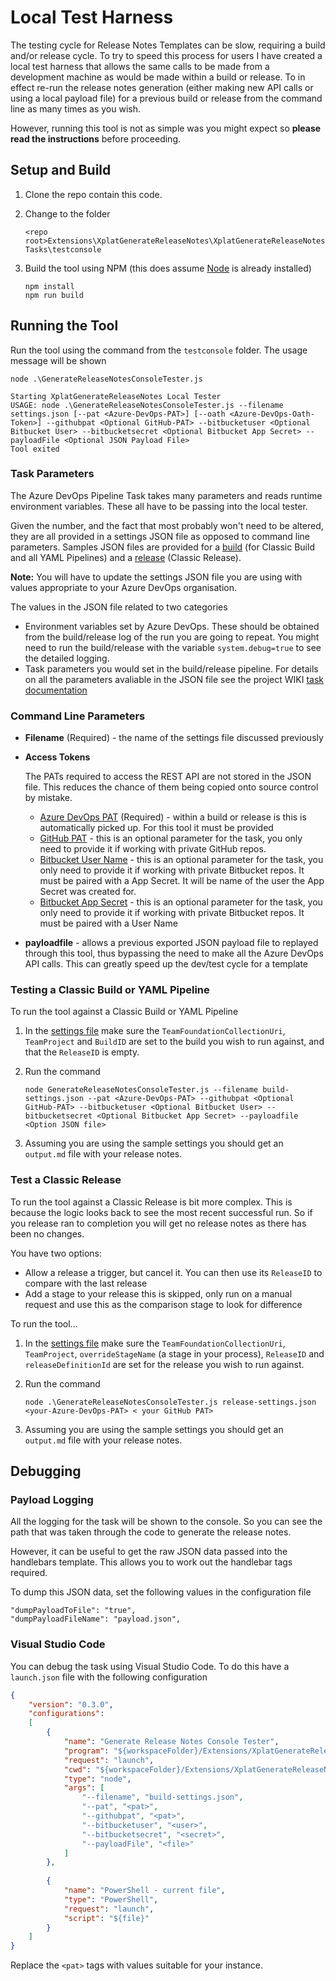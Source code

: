 # Local Test Harness
The testing cycle for Release Notes Templates can be slow, requiring a build and/or release cycle. To try to speed this process for users I have created a local test harness that allows the same calls to be made from a development machine as would be made within a build or release. To in effect re-run the release notes generation (either making new API calls or using a local payload file) for a previous build or release from the command line as many times as you wish.

However, running this tool is not as simple was you might expect so **please read the instructions** before proceeding.

## Setup and Build
1. Clone the repo contain this code.
1. Change to the folder

   `<repo root>Extensions\XplatGenerateReleaseNotes\XplatGenerateReleaseNotesTasks\testconsole`
1. Build the tool using NPM (this does assume [Node](https://nodejs.org/en/download/_) is already installed)
   ```
   npm install
   npm run build
   ```

## Running the Tool

Run the tool using the command from the `testconsole` folder. The usage message will be shown

```
node .\GenerateReleaseNotesConsoleTester.js

Starting XplatGenerateReleaseNotes Local Tester
USAGE: node .\GenerateReleaseNotesConsoleTester.js --filename settings.json [--pat <Azure-DevOps-PAT>] [--oath <Azure-DevOps-Oath-Token>] --githubpat <Optional GitHub-PAT> --bitbucketuser <Optional Bitbucket User> --bitbucketsecret <Optional Bitbucket App Secret> --payloadFile <Optional JSON Payload File>
Tool exited
```

### Task Parameters
The Azure DevOps Pipeline Task takes many parameters and reads runtime environment variables. These all have to be passing into the local tester.

Given the number, and the fact that most probably won't need to be altered, they are all provided in a settings JSON file as opposed to command line parameters. Samples JSON files are provided for a [build](build-settings.json) (for Classic Build and all YAML Pipelines) and a [release](release-settings.json) (Classic Release).

**Note:** You will have to update the settings JSON file you are using with values appropriate to your Azure DevOps organisation.

The values in the JSON file related to two categories
- Environment variables set by Azure DevOps. These should be obtained from the build/release log of the run you are going to repeat. You might need to run the build/release with the variable `system.debug=true` to see the detailed logging.
- Task parameters you would set in the build/release pipeline. For details on all the parameters avaliable in the JSON file see the project WIKI [task documentation](https://github.com/rfennell/AzurePipelines/wiki/GenerateReleaseNotes---Node-based-Cross-Platform-Task)

### Command Line Parameters

- **Filename** (Required) - the name of the settings file discussed previously
- **Access Tokens**

  The PATs required to access the REST API are not stored in the JSON file. This reduces the chance of them being copied onto source control by mistake.

  - [Azure DevOps PAT](https://docs.microsoft.com/en-us/azure/devops/organizations/accounts/use-personal-access-tokens-to-authenticate?view=azure-devops&tabs=preview-page) (Required) - within a build or release is this is automatically picked up. For this tool it must be provided
  - [GitHub PAT](https://docs.github.com/en/github/authenticating-to-github/creating-a-personal-access-token) - this is an optional parameter for the task, you only need to provide it if working with private GitHub repos.
  - [Bitbucket User Name](https://support.atlassian.com/bitbucket-cloud/docs/app-passwords/?_ga=2.216122326.1721502558.1595774436-1359824809.1581077155) - this is an optional parameter for the task, you only need to provide it if working with private Bitbucket repos. It must be paired with a App Secret. It will be name of the user the App Secret was created for.
  - [Bitbucket App Secret](https://support.atlassian.com/bitbucket-cloud/docs/app-passwords/?_ga=2.216122326.1721502558.1595774436-1359824809.1581077155) - this is an optional parameter for the task, you only need to provide it if working with private Bitbucket repos. It must be paired with a User Name

- **payloadfile** - allows a previous exported JSON payload file to replayed through this tool, thus bypassing the need to make all the Azure DevOps API calls. This can greatly speed up the dev/test cycle for a template

### Testing a Classic Build or YAML Pipeline
To run the tool against a Classic Build or YAML Pipeline

1. In the [settings file](build-settings.json) make sure the `TeamFoundationCollectionUri`, `TeamProject` and `BuildID` are set to the build you wish to run against, and that the `ReleaseID` is empty.
1. Run the command

   `node GenerateReleaseNotesConsoleTester.js --filename build-settings.json --pat <Azure-DevOps-PAT> --githubpat <Optional GitHub-PAT> --bitbucketuser <Optional Bitbucket User> --bitbucketsecret <Optional Bitbucket App Secret> --payloadfile <Option JSON file>`
1. Assuming you are using the sample settings you should get an `output.md` file with your release notes.

### Test a Classic Release
To run the tool against a Classic Release is bit more complex. This is because the logic looks back to see the most recent successful run. So if you release ran to completion you will get no release notes as there has been no changes.

You have two options:
- Allow a release a trigger, but cancel it. You can then use its `ReleaseID` to compare with the last release
- Add a stage to your release this is skipped, only run on a manual request and use this as the comparison stage to look for difference

To run the tool...
1. In the [settings file](release-settings.json) make sure the `TeamFoundationCollectionUri`, `TeamProject`, `overrideStageName` (a stage in your process), `ReleaseID` and `releaseDefinitionId` are set for the release you wish to run against.
1. Run the command

   `node .\GenerateReleaseNotesConsoleTester.js release-settings.json <your-Azure-DevOps-PAT> < your GitHub PAT>`
1. Assuming you are using the sample settings you should get an `output.md` file with your release notes.


## Debugging
### Payload Logging
All the logging for the task will be shown to the console. So you can see the path that was taken through the code to generate the release notes.

However, it can be useful to get the raw JSON data passed into the handlebars template. This allows you to work out the handlebar tags required.

To dump this JSON data, set the following values in the configuration file

```
"dumpPayloadToFile": "true",
"dumpPayloadFileName": "payload.json",
```

### Visual Studio Code
You can debug the task using Visual Studio Code. To do this have a `launch.json` file with the following configuration

```json
{
    "version": "0.3.0",
    "configurations":
    [
        {
            "name": "Generate Release Notes Console Tester",
            "program": "${workspaceFolder}/Extensions/XplatGenerateReleaseNotes/XplatGenerateReleaseNotesTask/testconsole/GenerateReleaseNotesConsoleTester.js",
            "request": "launch",
            "cwd": "${workspaceFolder}/Extensions/XplatGenerateReleaseNotes/XplatGenerateReleaseNotesTask/testconsole",
            "type": "node",
            "args": [ 
                "--filename", "build-settings.json", 
                "--pat", "<pat>",
                "--githubpat", "<pat>",
                "--bitbucketuser", "<user>",
                "--bitbucketsecret", "<secret>",
                "--payloadFile", "<file>"
            ]
        },
    
        {
            "name": "PowerShell - current file",
            "type": "PowerShell",
            "request": "launch",
            "script": "${file}"
        }
    ]
}
```

Replace the `<pat>` tags with values suitable for your instance.
